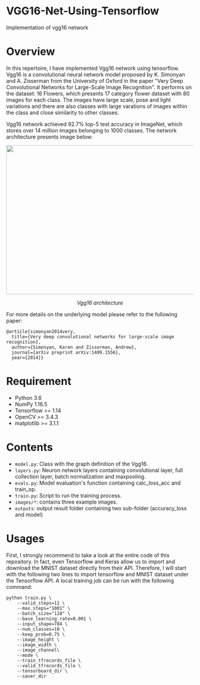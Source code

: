 # VGG16-Net-Using-Tensorflow
Implementation of vgg16 network

# Overview

In this repertoire, I have implemented Vgg16 network using tensorflow. Vgg16 is a convolutional neural network model proposed by K. Simonyan and A. Zisserman from the University of Oxford in the paper "Very Deep Convolutional Networks for Large-Scale Image Recognition". It performs on the dataset: 16 Flowers, which presents 17 category flower dataset with 80 images for each class. The images have large scale, pose and light variations and there are also classes with large varations of images within the class and close similarity to other classes. 

Vgg16 network achieved 92.7% top-5 test accuracy in ImageNet, which stores over 14 million images belonging to 1000 classes. The network architecture presents image below:


<p align="center">
	<img src="https://github.com/zhaoqi19/VGG16-Net-Using-Tensorflow/blob/master/image/vgg16.png"  width="560" height="400">
	<p align="center">
		<em>Vgg16 architecture</em>
	</p>
</p>


For more details on the underlying model please refer to the following paper:

    @article{simonyan2014very,
      title={Very deep convolutional networks for large-scale image recognition},
      author={Simonyan, Karen and Zisserman, Andrew},
      journal={arXiv preprint arXiv:1409.1556},
      year={2014}}
      
 # Requirement

- Python 3.6
- NumPy 1.16.5
- Tensorflow >= 1.14
- OpenCV >= 3.4.3
- matplotlib >= 3.1.1

# Contents

- `model.py`: Class with the graph definition of the Vgg16.
- `layers.py`: Neuron network layers containing convolutional layer, full collection layer, batch normalization and maxpooling.
- `evals.py`: Model evaluation's function containing calc_loss_acc and train_op.
- `train.py`: Script to run the training process.
- `images/*`: contains three example images.
- `outputs`: output result folder containing two sub-folder (accuracy_loss and model)

# Usages

First, I strongly recommend to take a look at the entire code of this repository. In fact, even Tensorflow and Keras allow us to import and download the MNIST dataset directly from their API. Therefore, I will start with the following two lines to import tensorflow and MNIST dataset under the Tensorflow API. A local training job can be run with the following command:

    python train.py \
		--valid_steps=11 \
		--max_steps="1001" \
		--batch_size="128" \
		--base_learning_rate=0.001 \
		--input_shape=784 \
		--num_classes=10 \
		--keep_prob=0.75 \
		--image_height \
		--image_width \
		--image_channel\
		--mode \
		--train_tfrecords_file \
		--valid_tfrecords_file \
		--tensorboard_dir \
		--saver_dir
